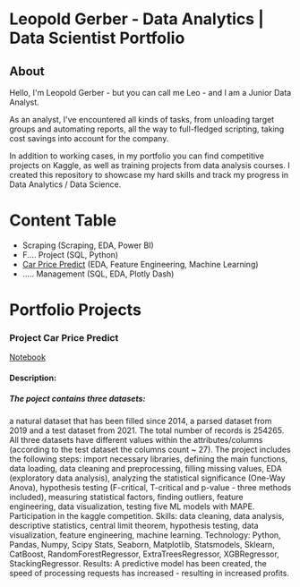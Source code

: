 # Leopold Gerber - Data Analytics | Data Scientist Portfolio
## About
Hello, I'm Leopold Gerber - but you can call me Leo - and I am a Junior Data Analyst.

As an analyst, I've encountered all kinds of tasks, from unloading target groups and automating reports, all the way to full-fledged scripting, taking cost savings into account for the company. 

In addition to working cases, in my portfolio you can find competitive projects on Kaggle, as well as training projects from data analysis courses.
I created this repository to showcase my hard skills and track my progress in Data Analytics / Data Science.

# Content Table
- Scraping (Scraping, EDA, Power BI)
- F.... Project (SQL, Python)
- [Car Price Predict](#project-car-price-predict) (EDA, Feature Engineering, Machine Learning)
- ..... Management (SQL, EDA, Plotly Dash)

# Portfolio Projects

### Project Car Price Predict
[Notebook](Project%20Car%20Price%20Predict.ipynb)
#### Description: 
##### The poject contains three datasets: 
<p> a natural dataset that has been filled since 2014, a parsed dataset from 2019 and a test dataset from 2021. The total number of records is 254265. All three datasets have different values within the attributes/columns (according to the test dataset the columns count ~ 27). The project includes the following steps: import necessary libraries, defining the main functions, data loading, data cleaning and preprocessing, filling missing values, EDA (exploratory data analysis), analyzing the statistical significance (One-Way Anova), hypothesis testing (F-critical, T-critical and p-value - three methods included), measuring statistical factors, finding outliers, feature engineering, data visualization, testing five ML models with MAPE. Participation in the kaggle competition.
Skills: data cleaning, data analysis, descriptive statistics, central limit theorem, hypothesis testing, data visualization, feature engineering, machine learning.
Technology: Python, Pandas, Numpy, Scipy Stats, Seaborn, Matplotlib, Statsmodels, Sklearn, CatBoost, RandomForestRegressor, ExtraTreesRegressor, XGBRegressor, StackingRegressor.
Results: A predictive model has been created, the speed of processing requests has increased - resulting in increased profits.
</p>

